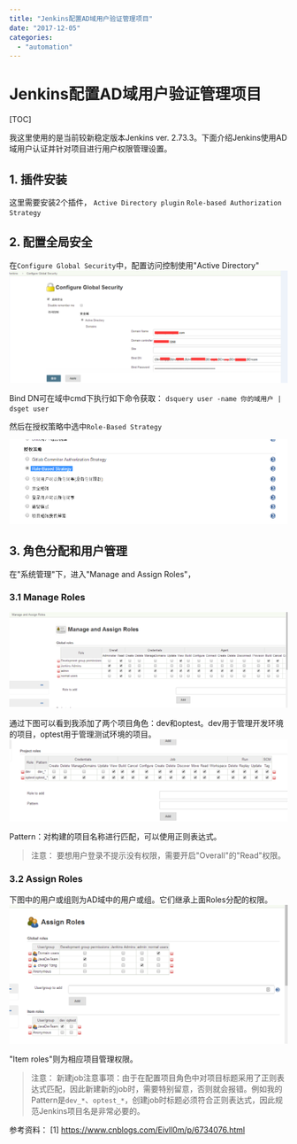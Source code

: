 ```yaml
---
title: "Jenkins配置AD域用户验证管理项目"
date: "2017-12-05"
categories: 
  - "automation"
---
```


# Jenkins配置AD域用户验证管理项目

\[TOC\]

我这里使用的是当前较新稳定版本Jenkins ver. 2.73.3。下面介绍Jenkins使用AD域用户认证并针对项目进行用户权限管理设置。

## 1\. 插件安装

这里需要安装2个插件， `Active Directory plugin` `Role-based Authorization Strategy`

## 2\. 配置全局安全

在`Configure Global Security`中，配置访问控制使用"Active Directory" ![](images/1512372869505.png)

Bind DN可在域中cmd下执行如下命令获取： `dsquery user -name 你的域用户 | dsget user`

然后在授权策略中选中`Role-Based Strategy`

![](images/1512372931214.png)

## 3\. 角色分配和用户管理

在"系统管理"下，进入"Manage and Assign Roles"，

### 3.1 Manage Roles

![](images/1512373544777.png)

通过下图可以看到我添加了两个项目角色：dev和optest。dev用于管理开发环境的项目，optest用于管理测试环境的项目。 ![](images/1512373562785.png)

Pattern：对构建的项目名称进行匹配，可以使用正则表达式。

> 注意： 要想用户登录不提示没有权限，需要开启"Overall"的"Read"权限。

### 3.2 Assign Roles

下图中的用户或组则为AD域中的用户或组。它们继承上面Roles分配的权限。 ![](images/1512373801133.png)

"Item roles"则为相应项目管理权限。

> 注意： 新建job注意事项：由于在配置项目角色中对项目标题采用了正则表达式匹配，因此新建新的job时，需要特别留意，否则就会报错。例如我的Pattern是`dev_*`、`optest_*`，创建job时标题必须符合正则表达式，因此规范Jenkins项目名是非常必要的。

参考资料： \[1\] https://www.cnblogs.com/Eivll0m/p/6734076.html

